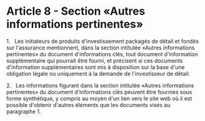 # Article 8 - Section «Autres informations pertinentes»


1.   Les initiateurs de produits d'investissement packagés de détail et fondés sur l'assurance mentionnent, dans la section intitulée «Autres informations pertinentes» du document d'informations clés, tout document d'information supplémentaire qui pourrait être fourni, et précisent si ces documents d'information supplémentaires sont mis à disposition sur la base d'une obligation légale ou uniquement à la demande de l'investisseur de détail.

2.   Les informations figurant dans la section intitulée «Autres informations pertinentes» du document d'informations clés peuvent être fournies sous forme synthétique, y compris au moyen d'un lien vers le site web où il est possible d'obtenir d'autres éléments que les documents visés au paragraphe 1.
